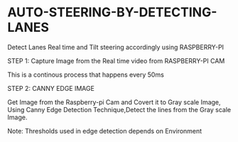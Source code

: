 # AUTO-STEERING-BY-DETECTING-LANES
Detect Lanes Real time and Tilt steering accordingly using RASPBERRY-PI

STEP 1: Capture Image from the Real time video from RASPBERRY-PI CAM

This is a continous process that happens every 50ms



STEP 2: CANNY EDGE IMAGE

Get Image from the Raspberry-pi Cam and Covert it to Gray scale Image,
Using Canny Edge Detection Technique,Detect the lines from the Gray scale Image.

Note: Thresholds used in edge detection depends on Environment
